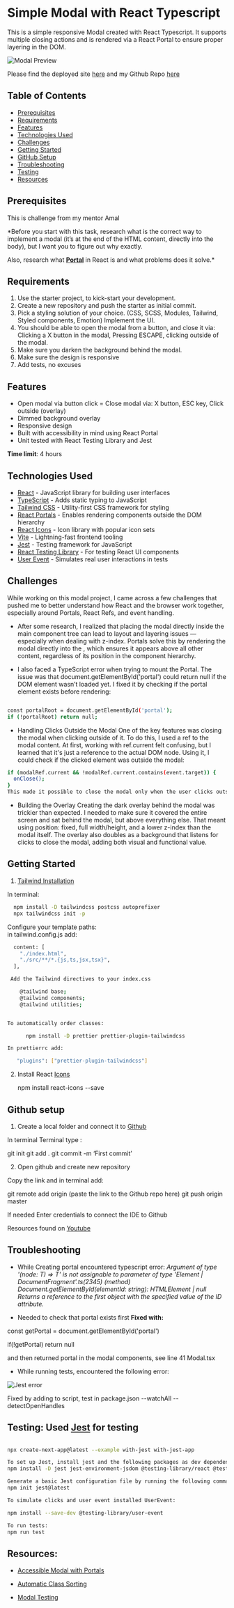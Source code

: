 # Simple Modal with React Typescript

This is a simple responsive Modal created with React Typescript. It supports multiple closing actions and is rendered via a React Portal to ensure proper layering in the DOM.

![Modal Preview](./src/assets/modal-preview.PNG)

Please find the deployed site [here](https://as-modal.netlify.app/) and my Github Repo [here](https://github.com/aimansae/as-modal?tab=readme-ov-file)

## Table of Contents

- [Prerequisites](#prerequisites)
- [Requirements](#requirements)
- [Features](#features)
- [Technologies Used](#technologies-used)
- [Challenges ](#challenges)
- [Getting Started](#getting-started)
- [GitHub Setup](#github-setup)
- [Troubleshooting](#troubleshooting)
- [Testing](#testing)
- [Resources](#resources)


## Prerequisites
This is challenge from my mentor Amal

*Before you start with this task, research what is the correct way to implement a modal (it’s at the end of the HTML content, directly into the body), but I want you to figure out why exactly.

Also, research what **[Portal](https://legacy.reactjs.org/docs/portals.html)** in React is and what problems does it solve.*

## Requirements

1. Use the starter project, to kick-start your development.
2. Create a new repository and push the starter as initial commit.
3. Pick a styling solution of your choice. (CSS, SCSS, Modules, Tailwind, Styled components, Emotion)
Implement the UI.
4. You should be able to open the modal from a button, and close it via: Clicking a X button in the modal, Pressing ESCAPE, clicking outside of the modal.
5. Make sure you darken the background behind the modal.
6. Make sure the design is responsive
7. Add tests, no excuses



## Features
- Open modal via button click
= Close modal via:
X button, ESC key, Click outside (overlay)
- Dimmed background overlay
- Responsive design
- Built with accessibility in mind using React Portal
- Unit tested with React Testing Library and Jest

**Time limit**: 4 hours  

## Technologies Used

 - [React](https://reactjs.org/) - JavaScript library for building user interfaces 
 - [TypeScript](https://www.typescriptlang.org/) - Adds static typing to JavaScript 
 - [Tailwind CSS](https://tailwindcss.com/docs) - Utility-first CSS framework for styling 
 - [React Portals](https://legacy.reactjs.org/docs/portals.html) - Enables rendering components outside the DOM hierarchy 
 - [React Icons](https://react-icons.github.io/react-icons/) - Icon library with popular icon sets 
 - [Vite](https://vitejs.dev/) - Lightning-fast frontend tooling 
 - [Jest](https://jestjs.io/docs/getting-started) - Testing framework for JavaScript 
 - [React Testing Library](https://testing-library.com/docs/react-testing-library/intro/) - For testing React UI components 
 - [User Event](https://testing-library.com/docs/user-event/intro/) - Simulates real user interactions in tests

## Challenges
While working on this modal project, I came across a few challenges that pushed me to better understand how React and the browser work together, especially around Portals, React Refs, and event handling.

- After some research, I realized that placing the modal directly inside the main component tree can lead to layout and layering issues — especially when dealing with z-index. Portals solve this by rendering the modal directly into the <body>, which ensures it appears above all other content, regardless of its position in the component hierarchy.

- I also faced a TypeScript error when trying to mount the Portal. The issue was that document.getElementById('portal') could return null if the DOM element wasn’t loaded yet. I fixed it by checking if the portal element exists before rendering:
```bash 

const portalRoot = document.getElementById('portal');
if (!portalRoot) return null;

```
- Handling Clicks Outside the Modal
One of the key features was closing the modal when clicking outside of it. To do this, I used a ref to the modal content. At first, working with ref.current felt confusing, but I learned that it's just a reference to the actual DOM node. Using it, I could check if the clicked element was outside the modal:

```bash 
if (modalRef.current && !modalRef.current.contains(event.target)) {
  onClose();
}
This made it possible to close the modal only when the user clicks outside of it.
```

- Building the Overlay
Creating the dark overlay behind the modal was trickier than expected. I needed to make sure it covered the entire screen and sat behind the modal, but above everything else. That meant using position: fixed, full width/height, and a lower z-index than the modal itself. The overlay also doubles as a background that listens for clicks to close the modal, adding both visual and functional value.

## Getting Started

1. [Tailwind Installation](https://tailwindcss.com/docs/guides/vite)

In terminal:

```bash
  npm install -D tailwindcss postcss autoprefixer
  npx tailwindcss init -p
```
Configure your template paths:  
in tailwind.config.js add:

```bash
  content: [
    "./index.html",
    "./src/**/*.{js,ts,jsx,tsx}",
  ],

 Add the Tailwind directives to your index.css

    @tailwind base;
    @tailwind components;
    @tailwind utilities; 


To automatically order classes:

      npm install -D prettier prettier-plugin-tailwindcss

In prettierrc add:

   "plugins": ["prettier-plugin-tailwindcss"]
```
2. Install React [Icons](React-icons.github.io/react-icons/)

    npm install react-icons --save

## Github setup

1. Create a local folder and connect it to [Github](https://github.com/)

In terminal Terminal type :

git init
git add .
git commit -m ‘First commit’

2. Open github and create new repository

Copy the link and in terminal add:

git remote add origin (paste the link to the Github repo here)
git push origin master

If needed Enter credentials to connect the IDE to Github

Resources found on [Youtube](https://www.youtube.com/watch?v=vbQ2bYHxxEA)

## Troubleshooting

- While Creating portal encountered typescript error:
  *Argument of type '<T extends Node>(node: T) => T' is not assignable to parameter of type 'Element | DocumentFragment'.ts(2345)
(method) Document.getElementById(elementId: string): HTMLElement | null
Returns a reference to the first object with the specified value of the ID attribute.*

- Needed to check that portal exists first **Fixed with:**

const getPortal = document.getElementById('portal')

if(!getPortal) return null

and then returned portal in the modal components, see line 41 Modal.tsx

- While running tests, encountered the following error:

![Jest error](./src/assets/unref-error.PNG)

Fixed by adding to script, test in package.json
  --watchAll --detectOpenHandles

## Testing: Used [Jest](https://nextjs.org/docs/app/guides/testing/jest) for testing



 
```bash

npx create-next-app@latest --example with-jest with-jest-app

To set up Jest, install jest and the following packages as dev dependencies:
npm install -D jest jest-environment-jsdom @testing-library/react @testing-library/dom @testing-library/jest-dom ts-node @types/jest

Generate a basic Jest configuration file by running the following command:
npm init jest@latest

To simulate clicks and user event installed UserEvent:

npm install --save-dev @testing-library/user-event

To run tests:
npm run test
```


## Resources:

- [Accessible Modal with Portals](https://assortment.io/posts/accessible-modal-component-react-portals-part-1)

- [Automatic Class Sorting](https://tailwindcss.com/blog/automatic-class-sorting-with-prettier)

- [Modal Testing](https://dev.to/mihomihouk/test-a-portal-element-in-a-react-app-152h)